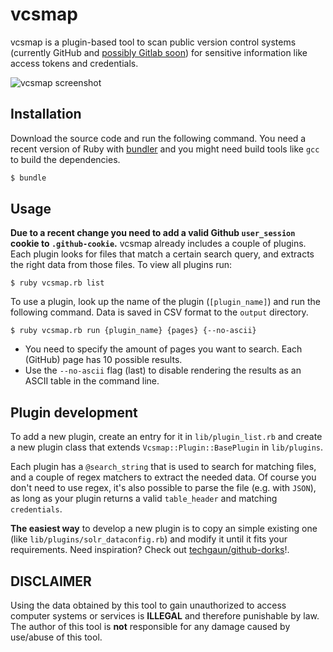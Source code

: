 vcsmap
========

vcsmap is a plugin-based tool to scan public version control systems (currently GitHub and [possibly Gitlab soon](https://gitlab.com/gitlab-org/gitlab-ee/issues/556)) for sensitive information like access tokens and credentials. 

![vcsmap screenshot](https://cloud.githubusercontent.com/assets/1312973/17968763/ddda7682-6ace-11e6-80af-557a6997276c.png)

## Installation
Download the source code and run the following command. You need a recent version of Ruby with [bundler](http://bundler.io) and you might need build tools like `gcc` to build the dependencies.
``` ruby
$ bundle
```

## Usage
**Due to a recent change you need to add a valid Github `user_session` cookie to `.github-cookie`.**
vcsmap already includes a couple of plugins. Each plugin looks for files that match a certain search query, and extracts the right data from those files. To view all plugins run:
```
$ ruby vcsmap.rb list
```

To use a plugin, look up the name of the plugin (`[plugin_name]`) and run the following command. Data is saved in CSV format to the `output` directory.
```
$ ruby vcsmap.rb run {plugin_name} {pages} {--no-ascii}
```
- You need to specify the amount of pages you want to search. Each (GitHub) page has 10 possible results.
- Use the `--no-ascii` flag (last) to disable rendering the results as an ASCII table in the command line.

## Plugin development
To add a new plugin, create an entry for it in `lib/plugin_list.rb` and create a new plugin class that extends `Vcsmap::Plugin::BasePlugin` in `lib/plugins`. 

Each plugin has a `@search_string` that is used to search for matching files, and a couple of regex matchers to extract the needed data. Of course you don't need to use regex, it's also possible to parse the file (e.g. with `JSON`), as long as your plugin returns a valid `table_header` and matching `credentials`.

**The easiest way** to develop a new plugin is to copy an simple existing one (like `lib/plugins/solr_dataconfig.rb`) and modify it until it fits your requirements. Need inspiration? Check out [techgaun/github-dorks](https://github.com/techgaun/github-dorks/blob/master/github-dorks.txt)!.

## DISCLAIMER
Using the data obtained by this tool to gain unauthorized to access computer systems or services is **ILLEGAL** and therefore punishable by law. The author of this tool is **not** responsible for any damage caused by use/abuse of this tool.
